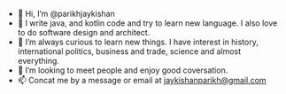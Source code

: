 - 👋 Hi, I’m @parikhjaykishan
- 👀 I write java, and kotlin code and try to learn new language. I also love to do software design and architect.
- 🌱 I’m always curious to learn new things. I have interest in history, international politics, business and trade, science and almost everything.
- 💞️ I’m looking to meet people and enjoy good coversation.
- 📫 Concat me by a message or email at <jaykishanparikh@gmail.com>

<!---
parikhjaykishan/parikhjaykishan is a ✨ special ✨ repository because its `README.md` (this file) appears on your GitHub profile.
You can click the Preview link to take a look at your changes.
--->
